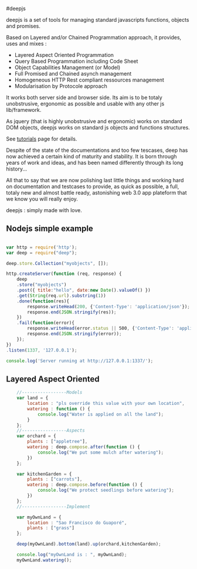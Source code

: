 #deepjs

deepjs is a set of tools for managing standard javascripts functions, objects and promises.

Based on Layered and/or Chained Programmation approach, it provides, uses and mixes : 

* Layered Aspect Oriented Programmation
* Query Based Programmation including Code Sheet
* Object Capabilities Management (or Model)
* Full Promised and Chained asynch management
* Homogeneous HTTP Rest compliant ressources management
* Modularisation by Protocole approach

It works both server side and browser side. Its aim is to be totaly unobstrusive, ergonomic as possible and usable with any other js lib/framework.

As jquery (that is highly unobstrusive and ergonomic) works on standard DOM objects, deepjs works on standard js objects and functions structures.

See [tutorials](./DOCS/tutorials.md) page for details.   

Despite of the state of the documentations and too few tescases, deep has now achieved a certain kind of maturity and stability.
It is born through years of work and ideas, and has been named differently through its long history...

All that to say that we are now polishing last little things and working hard on documentation and testcases to provide, as quick as possible, a full, totaly new and almost battle ready, astonishing web 3.0 app plateform that we know you will really enjoy.

deepjs : simply made with love. 



## Nodejs simple example

```javascript

var http = require('http');
var deep = require("deep");

deep.store.Collection("myobjects", []);

http.createServer(function (req, response) {
	deep
	.store("myobjects")
	.post({ title:"hello", date:new Date().valueOf() })
	.get(String(req.url).substring(1))
	.done(function(res){
		response.writeHead(200, {'Content-Type': 'application/json'});
		response.end(JSON.stringify(res));
	})
	.fail(function(error){
		response.writeHead(error.status || 500, {'Content-Type': 'application/json'});
		response.end(JSON.stringify(error));
	});
})
.listen(1337, '127.0.0.1');

console.log('Server running at http://127.0.0.1:1337/');

```



## Layered Aspect Oriented 

```javascript
	//-----------------Models
	var land = {
		location : "pls override this value with your own location",
		watering : function () {
			console.log("Water is applied on all the land");
		}
	};
	//-----------------Aspects
	var orchard = {
		plants : ["appletree"],
		watering : deep.compose.after(function () {
			console.log("We put some mulch after watering");
		})
	};

	var kitchenGarden = {
		plants : ["carrots"],
		watering : deep.compose.before(function () {
			console.log("We protect seedlings before watering");
		})
	};
	//-----------------Implement

	var myOwnLand = {
		location : "Sao Francisco do Guaporé",
		plants : ["grass"]
	};

	deep(myOwnLand).bottom(land).up(orchard,kitchenGarden);

	console.log("myOwnLand is : ", myOwnLand);
	myOwnLand.watering();
```





